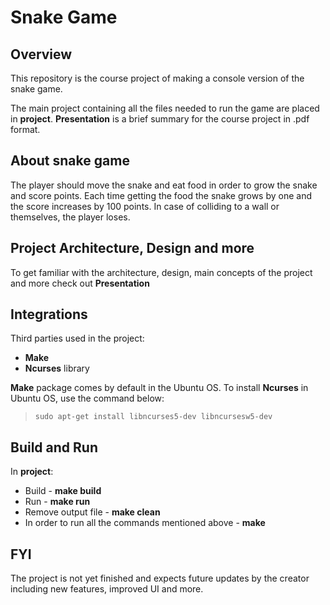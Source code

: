 # Snake Game

## Overview

This repository is the course project of making a console version of the snake game.

The main project containing all the files needed to run the game are placed in **project**.
**Presentation** is a brief summary for the course project in .pdf format. 

## About snake game

The player should move the snake and eat food in order to grow the snake and score points. Each time getting the food the snake grows by one and the score increases by 100 points. In case of colliding to a wall or themselves, the player loses.

## Project Architecture, Design and more

To get familiar with the architecture, design, main concepts of the project and more check out **Presentation**

## Integrations

Third parties used in the project:

* **Make**
* **Ncurses** library

**Make** package comes by default in the Ubuntu OS.
To install **Ncurses** in Ubuntu OS, use the command below:
>``sudo apt-get install libncurses5-dev libncursesw5-dev``

##  Build and Run

In **project**:

* Build - **make build**
* Run - **make run**
* Remove output file - **make clean**
* In order to run all the commands mentioned above - **make**

## FYI

The project is not yet finished and expects future updates by the creator including new features, improved UI and more.
